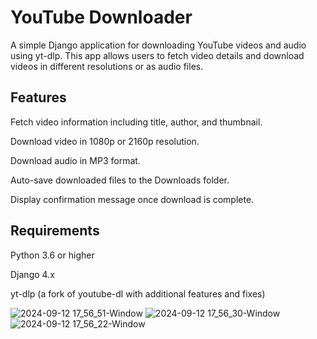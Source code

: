 # YouTube Downloader
A simple Django application for downloading YouTube videos and audio using yt-dlp. This app allows users to fetch video details and download videos in different resolutions or as audio files.

## Features
Fetch video information including title, author, and thumbnail.

Download video in 1080p or 2160p resolution.

Download audio in MP3 format.

Auto-save downloaded files to the Downloads folder.

Display confirmation message once download is complete.

## Requirements
Python 3.6 or higher

Django 4.x

yt-dlp (a fork of youtube-dl with additional features and fixes)

![2024-09-12 17_56_51-Window](https://github.com/user-attachments/assets/ed98a33f-b5d5-48cf-abf6-b3a398fa5c1d)
![2024-09-12 17_56_30-Window](https://github.com/user-attachments/assets/21900195-2220-4d9c-b100-0747138d16b3)
![2024-09-12 17_56_22-Window](https://github.com/user-attachments/assets/61ef55e4-4a7d-4e4f-b632-2caf280c59d6)
